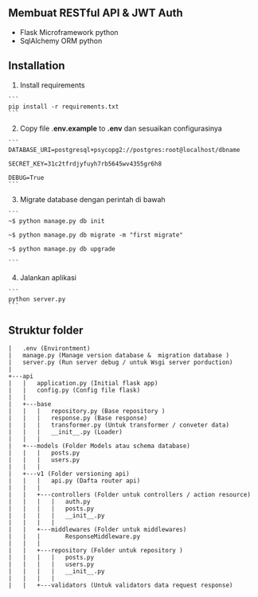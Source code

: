 Membuat RESTful API & JWT Auth
------------------------------
- Flask Microframework python
- SqlAlchemy ORM python

## Installation

  1. Install requirements
    
    ```
    pip install -r requirements.txt
    ```

  2. Copy file .**env.example** to **.env** dan sesuaikan configurasinya

    ```
    DATABASE_URI=postgresql+psycopg2://postgres:root@localhost/dbname
    
    SECRET_KEY=31c2tfrdjyfuyh7rb5645wv4355gr6h8

    DEBUG=True
    ```

  3. Migrate database dengan perintah di bawah

    ```
    ~$ python manage.py db init

    ~$ python manage.py db migrate -m "first migrate"

    ~$ python manage.py db upgrade 

    ```
  4. Jalankan aplikasi

    ```
    python server.py
    ```


## Struktur folder
```
|   .env (Environtment)
|   manage.py (Manage version database &  migration database )
|   server.py (Run server debug / untuk Wsgi server porduction)
|   
+---api
|   |   application.py (Initial flask app)
|   |   config.py (Config file flask)
|   |   
|   +---base
|   |   |   repository.py (Base repository )
|   |   |   response.py (Base response)
|   |   |   transformer.py (Untuk transformer / conveter data)
|   |   |   __init__.py (Loader)
|   |   |
|   +---models (Folder Models atau schema database)
|   |   |   posts.py
|   |   |   users.py
|   |   |   
|   +---v1 (Folder versioning api)
|   |   |   api.py (Dafta router api)
|   |   |   
|   |   +---controllers (Folder untuk controllers / action resource)
|   |   |   |   auth.py
|   |   |   |   posts.py
|   |   |   |   __init__.py
|   |   |   |   
|   |   +---middlewares (Folder untuk middlewares)
|   |   |       ResponseMiddleware.py
|   |   |       
|   |   +---repository (Folder untuk repository )
|   |   |   |   posts.py
|   |   |   |   users.py
|   |   |   |   __init__.py
|   |   |   |   
|   |   +---validators (Untuk validators data request response)
```
        
